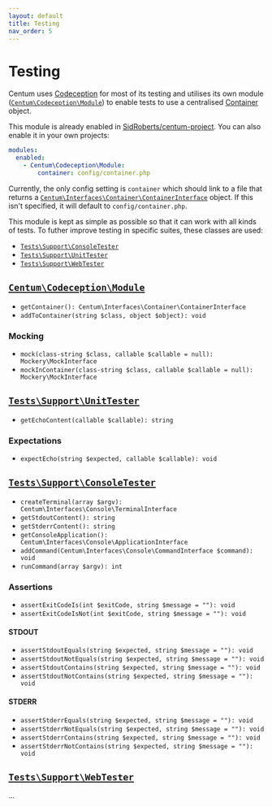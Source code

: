 ```yaml
---
layout: default
title: Testing
nav_order: 5
---
```




# Testing

Centum uses [Codeception](https://codeception.com/) for most of its testing and utilises its own module ([`Centum\Codeception\Module`](https://github.com/SidRoberts/centum/blob/development/src/Codeception/Module.php)) to enable tests to use a centralised [Container](components/container/index.md) object.

This module is already enabled in [SidRoberts/centum-project](https://github.com/SidRoberts/centum-project).
You can also enable it in your own projects:

```yaml
modules:
  enabled:
    - Centum\Codeception\Module:
        container: config/container.php
```

Currently, the only config setting is `container` which should link to a file that returns a [`Centum\Interfaces\Container\ContainerInterface`](https://github.com/SidRoberts/centum/blob/development/src/Interfaces/Container/ContainerInterface.php) object.
If this isn't specified, it will default to `config/container.php`.

This module is kept as simple as possible so that it can work with all kinds of tests.
To futher improve testing in specific suites, these classes are used:

- [`Tests\Support\ConsoleTester`](https://github.com/SidRoberts/centum/blob/development/tests/Support/ConsoleTester.php)
- [`Tests\Support\UnitTester`](https://github.com/SidRoberts/centum/blob/development/tests/Support/UnitTester.php)
- [`Tests\Support\WebTester`](https://github.com/SidRoberts/centum/blob/development/tests/Support/WebTester.php)



## [`Centum\Codeception\Module`](https://github.com/SidRoberts/centum/blob/development/src/Codeception/Module.php)

- `getContainer(): Centum\Interfaces\Container\ContainerInterface`
- `addToContainer(string $class, object $object): void`

### Mocking

- `mock(class-string $class, callable $callable = null): Mockery\MockInterface`
- `mockInContainer(class-string $class, callable $callable = null): Mockery\MockInterface`



## [`Tests\Support\UnitTester`](https://github.com/SidRoberts/centum/blob/development/tests/Support/UnitTester.php)

- `getEchoContent(callable $callable): string`

### Expectations

- `expectEcho(string $expected, callable $callable): void`



## [`Tests\Support\ConsoleTester`](https://github.com/SidRoberts/centum/blob/development/tests/Support/ConsoleTester.php)

- `createTerminal(array $argv): Centum\Interfaces\Console\TerminalInterface`
- `getStdoutContent(): string`
- `getStderrContent(): string`
- `getConsoleApplication(): Centum\Interfaces\Console\ApplicationInterface`
- `addCommand(Centum\Interfaces\Console\CommandInterface $command): void`
- `runCommand(array $argv): int`

### Assertions

- `assertExitCodeIs(int $exitCode, string $message = ""): void`
- `assertExitCodeIsNot(int $exitCode, string $message = ""): void`

#### STDOUT

- `assertStdoutEquals(string $expected, string $message = ""): void`
- `assertStdoutNotEquals(string $expected, string $message = ""): void`
- `assertStdoutContains(string $expected, string $message = ""): void`
- `assertStdoutNotContains(string $expected, string $message = ""): void`

#### STDERR

- `assertStderrEquals(string $expected, string $message = ""): void`
- `assertStderrNotEquals(string $expected, string $message = ""): void`
- `assertStderrContains(string $expected, string $message = ""): void`
- `assertStderrNotContains(string $expected, string $message = ""): void`



## [`Tests\Support\WebTester`](https://github.com/SidRoberts/centum/blob/development/tests/Support/WebTester.php)

...
